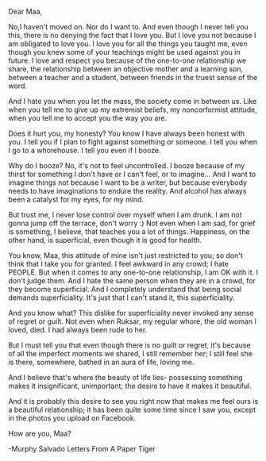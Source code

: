 Dear Maa,

No,I haven't moved on. Nor do I want to. And even though I never tell you this, there is no denying the fact that I love you. But I love you not because I am obligated to love you. I love you for all the things you taught me, even though you knew some of your teachings might be used against you in future. I love and respect you because of the one-to-one relationship we share, the relationship between an objective mother and a learning son, between a teacher and a student, between friends in the truest sense of the word.

And I hate you when you let the mass, the society come in between us. Like when you tell me to give up my extremist beliefs, my noncorformist attitude, when you tell me to accept you the way you are.

Does it hurt you, my honesty? You know I have always been honest with you. I tell you if I plan to fight against something or someone. I tell you when I go to a whorehouse. I tell you even if I booze.

Why do I booze? No, it's not to feel uncontrolled. I booze because of my thirst for something I don't have or I can't feel, or to imagine... And I want to imagine things not because I want to be a writer, but because everybody needs to have imaginations to endure the reality. And alcohol has always been a catalyst for my eyes, for my mind.

But trust me, I never lose control over myself when I am drunk. I am not gonna jump off the terrace, don't worry :) Not even when I am sad, for grief is something, I believe, that teaches you a lot of things. Happiness, on the other hand, is superficial, even though it is good for health.

You know, Maa, this attitude of mine isn't just restricted to you; so don't think that I take you for granted. I feel awkward in any crowd; I hate PEOPLE. But when it comes to any one-to-one relationship, I am OK with it. I don't judge them. And I hate the same person when they are in a crowd, for they become superficial. And I completely understand that being social demands superficiality. It's just that I can't stand it, this superficiality.

And you know what? This dislike for superficiality never invoked any sense of regret or guilt. Not even when Ruksar, my regular whore, the old woman I loved, died. I had always been rude to her.

But I must tell you that even though there is no guilt or regret, it's because of all the imperfect moments we shared, I still remember her; I still feel she is there, somewhere, bathed in an aura of life, loving me.

And I believe that's where the beauty of life lies- possessing something makes it insignificant, unimportant; the desire to have it makes it beautiful.

And it is probably this desire to see you right now that makes me feel ours is a beautiful relationship; it has been quite some time since I saw you, except in the photos you upload on Facebook.

How are you, Maa?

-Murphy Salvado
Letters From A Paper Tiger
